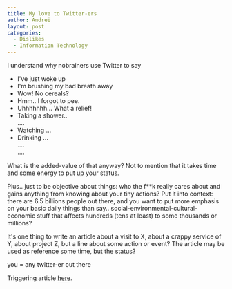 ```yaml
---
title: My love to Twitter-ers
author: Andrei
layout: post
categories:
  - Dislikes
  - Information Technology
---
```

I understand why nobrainers use Twitter to say   
- I've just woke up   
- I'm brushing my bad breath away   
- Wow! No cereals?   
- Hmm.. I forgot to pee.   
- Uhhhhhhh... What a relief!   
- Taking a shower..   
....   
- Watching ...   
- Drinking ...   
....   
.... 



What is the added-value of that anyway? Not to mention that it takes time and some energy to put up your status. 

Plus.. just to be objective about things: who the f**k really cares about and gains anything from knowing about your tiny actions? Put it into context: there are 6.5 billions people out there, and you want to put more emphasis on your basic daily things than say.. social-environmental-cultural-economic stuff that affects hundreds (tens at least) to some thousands or millions? 

It's one thing to write an article about a visit to X, about a crappy service of Y, about project Z, but a line about some action or event? The article may be used as reference some time, but the status? 

you = any twitter-er out there

Triggering article [here][1].

 [1]: http://kinchfamily.blogspot.com/2008/10/for-my-adoring-paparazzi-easier-way-to.html